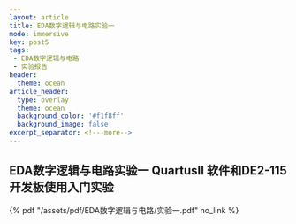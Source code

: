 ```yaml
---
layout: article
title: EDA数字逻辑与电路实验一
mode: immersive
key: post5
tags:
 - EDA数字逻辑与电路
 - 实验报告
header:
  theme: ocean
article_header:
  type: overlay
  theme: ocean
  background_color: '#f1f8ff'
  background_image: false
excerpt_separator: <!---more-->
---
```


## EDA数字逻辑与电路实验一 QuartusII 软件和DE2-115 开发板使用入门实验

<!---more-->

{% pdf "/assets/pdf/EDA数字逻辑与电路/实验一.pdf" no_link %}